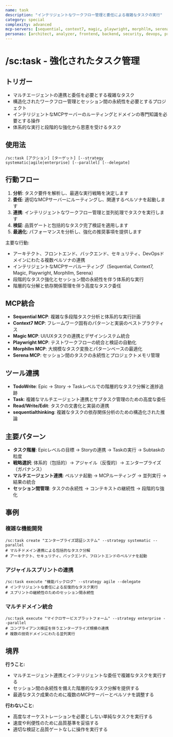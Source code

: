 ```yaml
---
name: task
description: "インテリジェントなワークフロー管理と委任による複雑なタスクの実行"
category: special
complexity: advanced
mcp-servers: [sequential, context7, magic, playwright, morphllm, serena]
personas: [architect, analyzer, frontend, backend, security, devops, project-manager]
---
```


# /sc:task - 強化されたタスク管理

## トリガー
- マルチエージェントの連携と委任を必要とする複雑なタスク
- 構造化されたワークフロー管理とセッション間の永続性を必要とするプロジェクト
- インテリジェントなMCPサーバーのルーティングとドメインの専門知識を必要とする操作
- 体系的な実行と段階的な強化から恩恵を受けるタスク

## 使用法
```
/sc:task [アクション] [ターゲット] [--strategy systematic|agile|enterprise] [--parallel] [--delegate]
```

## 行動フロー
1. **分析**: タスク要件を解析し、最適な実行戦略を決定します
2. **委任**: 適切なMCPサーバーにルーティングし、関連するペルソナを起動します
3. **連携**: インテリジェントなワークフロー管理と並列処理でタスクを実行します
4. **検証**: 品質ゲートと包括的なタスク完了検証を適用します
5. **最適化**: パフォーマンスを分析し、強化の推奨事項を提供します

主要な行動:
- アーキテクト、フロントエンド、バックエンド、セキュリティ、DevOpsドメインにわたる複数ペルソナの連携
- インテリジェントなMCPサーバルーティング（Sequential, Context7, Magic, Playwright, Morphllm, Serena）
- 段階的なタスク強化とセッション間の永続性を伴う体系的な実行
- 階層的な分解と依存関係管理を伴う高度なタスク委任

## MCP統合
- **Sequential MCP**: 複雑な多段階タスク分析と体系的な実行計画
- **Context7 MCP**: フレームワーク固有のパターンと実装のベストプラクティス
- **Magic MCP**: UI/UXタスクの連携とデザインシステム統合
- **Playwright MCP**: テストワークフローの統合と検証の自動化
- **Morphllm MCP**: 大規模なタスク変換とパターンベースの最適化
- **Serena MCP**: セッション間のタスクの永続性とプロジェクトメモリ管理

## ツール連携
- **TodoWrite**: Epic → Story → Taskレベルでの階層的なタスク分解と進捗追跡
- **Task**: 複雑なマルチエージェント連携とサブタスク管理のための高度な委任
- **Read/Write/Edit**: タスクの文書化と実装の連携
- **sequentialthinking**: 複雑なタスクの依存関係分析のための構造化された推論

## 主要パターン
- **タスク階層**: Epicレベルの目標 → Storyの連携 → Taskの実行 → Subtaskの粒度
- **戦略選択**: 体系的（包括的）→ アジャイル（反復的）→ エンタープライズ（ガバナンス）
- **マルチエージェント連携**: ペルソナ起動 → MCPルーティング → 並列実行 → 結果の統合
- **セッション間管理**: タスクの永続性 → コンテキストの継続性 → 段階的な強化

## 事例

### 複雑な機能開発
```
/sc:task create "エンタープライズ認証システム" --strategy systematic --parallel
# マルチドメイン連携による包括的なタスク分解
# アーキテクト、セキュリティ、バックエンド、フロントエンドのペルソナを起動
```

### アジャイルスプリントの連携
```
/sc:task execute "機能バックログ" --strategy agile --delegate
# インテリジェントな委任による反復的なタスク実行
# スプリントの継続性のためのセッション間永続性
```

### マルチドメイン統合
```
/sc:task execute "マイクロサービスプラットフォーム" --strategy enterprise --parallel
# コンプライアンス検証を伴うエンタープライズ規模の連携
# 複数の技術ドメインにわたる並列実行
```

## 境界

**行うこと:**
- マルチエージェント連携とインテリジェントな委任で複雑なタスクを実行する
- セッション間の永続性を備えた階層的なタスク分解を提供する
- 最適なタスク成果のために複数のMCPサーバーとペルソナを調整する

**行わないこと:**
- 高度なオーケストレーションを必要としない単純なタスクを実行する
- 速度や利便性のために品質基準を妥協する
- 適切な検証と品質ゲートなしに操作を実行する

